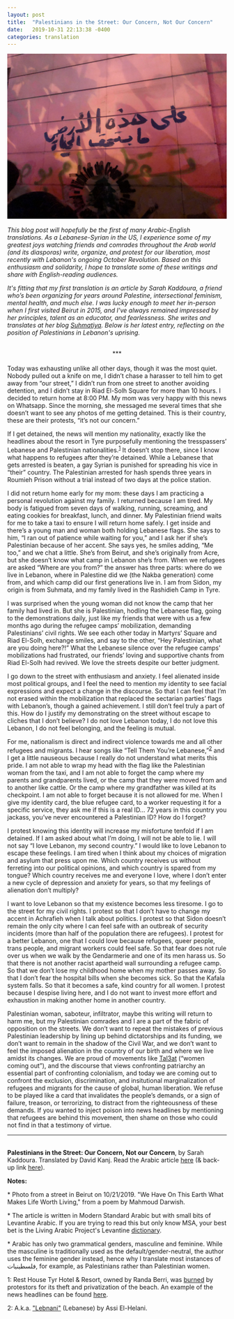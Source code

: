 ```yaml
---
layout: post
title:  "Palestinians in the Street: Our Concern, Not Our Concern"
date:   2019-10-31 22:13:38 -0400
categories: translation
---
```

![Image of Graffiti in Beirut reading We Have On This Earth What Makes Life Worth Living](https://raw.githubusercontent.com/davidkanj/davidkanj.github.io/master/Images/darweesh.jpeg)

*This blog post will hopefully be the first of many Arabic-English translations. As a Lebanese-Syrian in the US, I experience some of my greatest joys watching friends and comrades throughout the Arab world (and its diasporas) write, organize, and protest for our liberation, most recently with Lebanon's ongoing October Revolution. Based on this enthusiasm and solidarity, I hope to translate some of these writings and share with English-reading audiences.*

*It's fitting that my first translation is an article by Sarah Kaddoura, a friend who’s been organizing for years around Palestine, intersectional feminism, mental health, and much else. I was lucky enough to meet her in-person when I first visited Beirut in 2015, and I've always remained impressed by her principles, talent as an educator, and fearlessness. She writes and translates at her blog [Suhmatiya](https://suhmatiya.wordpress.com). Below is her latest entry, reflecting on the position of Palestinians in Lebanon's uprising.*  
<br>
<center>***</center>
<br>
Today was exhausting unlike all other days, though it was the most quiet. Nobody pulled out a knife on me, I didn’t chase a harasser to tell him to get away from “our street,” I didn’t run from one street to another avoiding detention, and I didn’t stay in Riad El-Solh Square for more than 10 hours. I decided to return home at 8:00 PM. My mom was very happy with this news on Whatsapp. Since the morning, she messaged me several times that she doesn’t want to see any photos of me getting detained. This is their country, these are their protests, “it’s not our concern.” 



If I get detained, the news will mention my nationality, exactly like the headlines about the resort in Tyre purposefully mentioning the tresspassers’ Lebanese and Palestinian nationalities.<sup>[1](#myfootnote1)</sup> It doesn’t stop there, since I know what happens to refugees after they’re detained. While a Lebanese that gets arrested is beaten, a gay Syrian is punished for spreading his vice in “their” country. The Palestinian arrested for hash spends three years in Roumieh Prison without a trial instead of two days at the police station.   



I did not return home early for my mom: these days I am practicing a personal revolution against my family. I returned because I am tired. My body is fatigued from seven days of walking, running, screaming, and eating cookies for breakfast, lunch, and dinner. My Palestinian friend waits for me to take a taxi to ensure I will return home safely. I get inside and there’s a young man and woman both holding Lebanese flags. She says to him, “I ran out of patience while waiting for you,” and I ask her if she’s Palestinian because of her accent. She says yes, he smiles adding, “Me too,” and we chat a little. She’s from Beirut, and she’s originally from Acre, but she doesn’t know what camp in Lebanon she’s from. When we refugees are asked “Where are you from?” the answer has three parts: where do we live in Lebanon, where in Palestine did we (the Nakba generation) come from, and which camp did our first generations live in. I am from Sidon, my origin is from Suhmata, and my family lived in the Rashidieh Camp in Tyre.



I was surprised when the young woman did not know the camp that her family had lived in. But she is Palestinian, hodling the Lebanese flag, going to the demonstrations daily, just like my friends that were with us a few months ago during the refugee camps’ mobilization, demanding Palestinians’ civil rights. We see each other today in Martyrs’ Square and Riad El-Solh, exchange smiles, and say to the other, “Hey Palestinian, what are you doing here?!” What the Lebanese silence over the refugee camps’ mobilizations had frustrated, our friends’ loving and supportive chants from Riad El-Solh had revived. We love the streets despite our better judgment.



I go down to the street with enthusiasm and anxiety. I feel alienated inside most political groups, and I feel the need to mention my identity to see facial expressions and expect a change in the discourse. So that I can feel that I’m not erased within the mobilization that replaced the sectarian parties’ flags with Lebanon’s, though a gained achievement. I still don’t feel truly a part of this. How do I justify my demonstrating on the street without escape to cliches that I don’t believe? I do not love Lebanon today, I do not love this Lebanon, I do not feel belonging, and the feeling is mutual.



For me, nationalism is direct and indirect violence towards me and all other refugees and migrants. I hear songs like “Tell Them You’re Lebanese,”<sup>[2](#myfootnote2)</sup> and I get a little nauseous because I really do not understand what merits this pride. I am not able to wrap my head with the flag like the Palestinian woman from the taxi, and I am not able to forget the camp where my parents and grandparents lived, or the camp that they were moved from and to another like cattle. Or the camp where my grandfather was killed at its checkpoint. I am not able to forget because it is not allowed for me. When I give my identity card, the blue refugee card, to a worker requesting it for a specific service, they ask me if this is a real ID... 72 years in this country you jackass, you’ve never encountered a Palestinian ID? How do I forget? 



I protest knowing this identity will increase my misfortune tenfold if I am detained. If I am asked about what I’m doing, I will not be able to lie. I will not say “I love Lebanon, my second country.” I would like to love Lebanon to escape these feelings. I am tired when I think about my choices of migration and asylum that press upon me. Which country receives us without ferreting into our political opinions, and which country is spared from my tongue? Which country receives me and everyone I love, where I don’t enter a new cycle of depression and anxiety for years, so that my feelings of alienation don’t multiply?



I want to love Lebanon so that my existence becomes less tiresome. I go to the street for my civil rights. I protest so that I don’t have to change my accent in Achrafieh when I talk about politics. I protest so that Sidon doesn’t remain the only city where I can feel safe with an outbreak of security incidents (more than half of the population there are refugees). I protest for a better Lebanon, one that I could love because refugees, queer people, trans people, and migrant workers could feel safe. So that fear does not rule over us when we walk by the Gendarmerie and one of its men harass us. So that there is not another racist apartheid wall surrounding a refugee camp. So that we don’t lose my childhood home when my mother passes away. So that I don’t fear the hospital bills when she becomes sick. So that the Kafala system falls. So that it becomes a safe, kind country for all women. I protest because I despise living here, and I do not want to invest more effort and exhaustion in making another home in another country. 



Palestinian woman, saboteur, infiltrator, maybe this writing will return to harm me, but my Palestinian comrades and I are a part of the fabric of opposition on the streets. We don’t want to repeat the mistakes of previous Palestinian leadership by lining up behind dictatorships and its funding, we don’t want to remain in the shadow of the Civil War, and we don’t want to feel the imposed alienation in the country of our birth and where we live amidst its changes. We are proud of movements like [Tal3at](https://www.alaraby.co.uk/english/news/2019/9/27/no-freedom-without-free-women-palestinians-march-against-femicide) (“women coming out”), and the discourse that views confronting patriarchy an essential part of confronting colonialism, and today we are coming out to confront the exclusion, discrimination, and insitutional marginalization of refugees and migrants for the cause of global, human liberation. We refuse to be played like a card that invalidates the people’s demands, or a sign of failure, treason, or terrorizing, to distract from the righteousness of these demands. If you wanted to inject poison into news headlines by mentioning that refugees are behind this movement, then shame on those who could not find in that a testimony of virtue.


-----  
<br> **Palestinians in the Street: Our Concern, Not our Concern**, by Sarah Kaddoura. Translated by David Kanj. Read the Arabic article [here](https://suhmatiya.wordpress.com/2019/10/24/فلسطينيات-في-الشارع-دخلنا،-ما-دخلنا/) (& back-up link [here](https://web.archive.org/web/20191103024350/https://suhmatiya.wordpress.com/2019/10/24/%d9%81%d9%84%d8%b3%d8%b7%d9%8a%d9%86%d9%8a%d8%a7%d8%aa-%d9%81%d9%8a-%d8%a7%d9%84%d8%b4%d8%a7%d8%b1%d8%b9-%d8%af%d8%ae%d9%84%d9%86%d8%a7%d8%8c-%d9%85%d8%a7-%d8%af%d8%ae%d9%84%d9%86%d8%a7/)).


**Notes:**

\* Photo from a street in Beirut on 10/21/2019. "We Have On This Earth What Makes Life Worth Living," from a poem by Mahmoud Darwish. 

\* The article is written in Modern Standard Arabic but with small bits of Levantine Arabic. If you are trying to read this but only know MSA, your best bet is the Living Arabic Project's Levantine [dictionary](https://livingarabic.com/dictionaries). 

\* Arabic has only two grammatical genders, masculine and feminine. While the masculine is traditionally used as the default/gender-neutral, the author uses the feminine gender instead, hence why I translate most instances of فلسطينيات, for example, as Palestinians rather than Palestinian women.

<a name="myfootnote1">1</a>: Rest House Tyr Hotel & Resort, owned by Randa Berri, was [burned](https://twitter.com/ITISDEX/status/1185292926341042178) by protestors for its theft and privatization of the beach. An example of the news headlines can be found [here](https://web.archive.org/save/https://www.lbcgroup.tv/news/d/lebanon-news/478090/lebanese-and-palestinians-arrested-on-charges-of-v/en).

<a name="myfootnote2">2</a>: A.k.a. ["Lebnani"](https://www.youtube.com/watch?v=z53tJLp0NY4) (Lebanese) by Assi El-Helani.